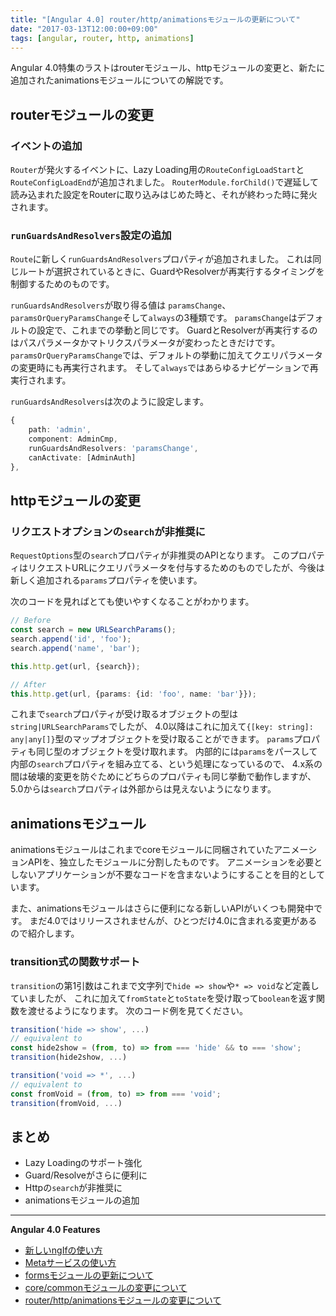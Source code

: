 ```yaml
---
title: "[Angular 4.0] router/http/animationsモジュールの更新について"
date: "2017-03-13T12:00:00+09:00"
tags: [angular, router, http, animations]
---
```


Angular 4.0特集のラストはrouterモジュール、httpモジュールの変更と、新たに追加されたanimationsモジュールについての解説です。

<!--more-->

## routerモジュールの変更

### イベントの追加

`Router`が発火するイベントに、Lazy Loading用の`RouteConfigLoadStart`と`RouteConfigLoadEnd`が追加されました。
`RouterModule.forChild()`で遅延して読み込まれた設定をRouterに取り込みはじめた時と、それが終わった時に発火されます。

### `runGuardsAndResolvers`設定の追加

`Route`に新しく`runGuardsAndResolvers`プロパティが追加されました。
これは同じルートが選択されているときに、GuardやResolverが再実行するタイミングを制御するためのものです。

`runGuardsAndResolvers`が取り得る値は `paramsChange`、`paramsOrQueryParamsChange`そして`always`の3種類です。
`paramsChange`はデフォルトの設定で、これまでの挙動と同じです。
GuardとResolverが再実行するのはパスパラメータかマトリクスパラメータが変わったときだけです。
`paramsOrQueryParamsChange`では、デフォルトの挙動に加えてクエリパラメータの変更時にも再実行されます。
そして`always`ではあらゆるナビゲーションで再実行されます。

`runGuardsAndResolvers`は次のように設定します。

```ts
{
    path: 'admin',
    component: AdminCmp,
    runGuardsAndResolvers: 'paramsChange',
    canActivate: [AdminAuth]
},
```

## httpモジュールの変更

### リクエストオプションの`search`が非推奨に

`RequestOptions`型の`search`プロパティが非推奨のAPIとなります。
このプロパティはリクエストURLにクエリパラメータを付与するためのものでしたが、今後は新しく追加される`params`プロパティを使います。

次のコードを見ればとても使いやすくなることがわかります。

```ts
// Before
const search = new URLSearchParams();
search.append('id', 'foo');
search.append('name', 'bar');

this.http.get(url, {search});

// After
this.http.get(url, {params: {id: 'foo', name: 'bar'}});
```

これまで`search`プロパティが受け取るオブジェクトの型は`string|URLSearchParams`でしたが、
4.0以降はこれに加えて`{[key: string]: any|any[]}`型のマップオブジェクトを受け取ることができます。
`params`プロパティも同じ型のオブジェクトを受け取れます。
内部的には`params`をパースして内部の`search`プロパティを組み立てる、という処理になっているので、
4.x系の間は破壊的変更を防ぐためにどちらのプロパティも同じ挙動で動作しますが、
5.0からは`search`プロパティは外部からは見えないようになります。

## animationsモジュール

animationsモジュールはこれまでcoreモジュールに同梱されていたアニメーションAPIを、独立したモジュールに分割したものです。
アニメーションを必要としないアプリケーションが不要なコードを含まないようにすることを目的としています。

また、animationsモジュールはさらに便利になる新しいAPIがいくつも開発中です。
まだ4.0ではリリースされませんが、ひとつだけ4.0に含まれる変更があるので紹介します。

### transition式の関数サポート

`transition`の第1引数はこれまで文字列で`hide => show`や`* => void`など定義していましたが、
これに加えて`fromState`と`toState`を受け取って`boolean`を返す関数を渡せるようになります。
次のコード例を見てください。

```ts
transition('hide => show', ...)
// equivalent to
const hide2show = (from, to) => from === 'hide' && to === 'show';
transition(hide2show, ...)

transition('void => *', ...)
// equivalent to
const fromVoid = (from, to) => from === 'void';
transition(fromVoid, ...)
```

## まとめ

- Lazy Loadingのサポート強化
- Guard/Resolveがさらに便利に
- Httpの`search`が非推奨に
- animationsモジュールの追加

----
**Angular 4.0 Features**

- [新しいngIfの使い方](/post/ng4-feature-ngif/)
- [Metaサービスの使い方](/post/ng4-feature-meta-service/)
- [formsモジュールの更新について](/post/ng4-feature-forms-update/)
- [core/commonモジュールの変更について](/post/ng4-feature-core-update/)
- [router/http/animationsモジュールの変更について](/post/ng4-feature-libs-update/)

